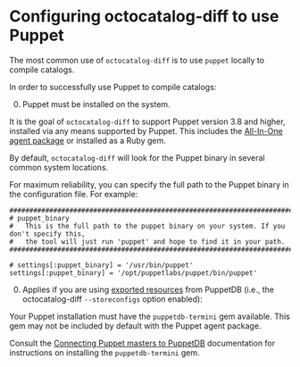 # Configuring octocatalog-diff to use Puppet

The most common use of `octocatalog-diff` is to use `puppet` locally to compile catalogs.

In order to successfully use Puppet to compile catalogs:

0. Puppet must be installed on the system.

  It is the goal of `octocatalog-diff` to support Puppet version 3.8 and higher, installed via any means supported by Puppet. This includes the [All-In-One agent package](https://docs.puppet.com/puppet/4.0/reference/release_notes.html#all-in-one-packaging) or installed as a Ruby gem.

  By default, `octocatalog-diff` will look for the Puppet binary in several common system locations.

  For maximum reliability, you can specify the full path to the Puppet binary in the configuration file. For example:

  ```
  ##############################################################################################
  # puppet_binary
  #   This is the full path to the puppet binary on your system. If you don't specify this,
  #   the tool will just run 'puppet' and hope to find it in your path.
  ##############################################################################################

  # settings[:puppet_binary] = '/usr/bin/puppet'
  settings[:puppet_binary] = '/opt/puppetlabs/puppet/bin/puppet'
  ```

0. Applies if you are using [exported resources](https://docs.puppet.com/puppet/latest/reference/lang_exported.html) from PuppetDB (i.e., the octocatalog-diff `--storeconfigs` option enabled):

  Your Puppet installation must have the `puppetdb-termini` gem available. This gem may not be included by default with the Puppet agent package.

  Consult the [Connecting Puppet masters to PuppetDB](https://docs.puppet.com/puppetdb/latest/connect_puppet_master.html#step-1-install-plug-ins) documentation for instructions on installing the `puppetdb-termini` gem.
